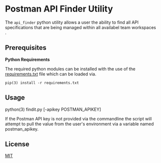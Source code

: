 # Postman API Finder Utility

The `api_finder` python utility allows a user the ability to find all API specifications that are being managed within all availabel team workspaces .

## Prerequisites

**Python Requirements**

The required python modules can be installed with the use of the [requirements.txt](requirements.txt) file which can be loaded via.

    pip(3) install -r requirements.txt    


## Usage

python(3) findit.py [-apikey POSTMAN_APIKEY]

If the Postman API key is not provided via the commandline the script will attempt to pull the value from the user's environment via a variable named postman_apikey.

  

## License

[MIT](LICENSE.txt)